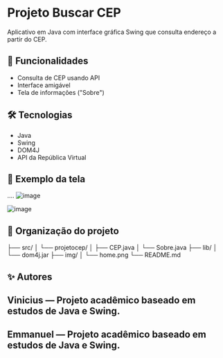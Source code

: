 # Projeto Buscar CEP

Aplicativo em Java com interface gráfica Swing que consulta endereço a partir do CEP.

## 🚀 Funcionalidades

- Consulta de CEP usando API
- Interface amigável
- Tela de informações ("Sobre")

## 🛠 Tecnologias

- Java
- Swing
- DOM4J
- API da República Virtual

## 📸 Exemplo da tela
.... 
![image](https://github.com/user-attachments/assets/ffb4ae2a-7e7c-4cf9-b42d-5eba65ab5ea9)

![image](https://github.com/user-attachments/assets/1e8c1e29-bb57-4dba-b318-0dab5332ca3b)


## 📂 Organização do projeto
├── src/ │ └── projetocep/ │ ├── CEP.java │ └── Sobre.java ├── lib/ │ └── dom4j.jar ├── img/ │ └── home.png └── README.md
## ✨ Autores

## Vinicius — Projeto acadêmico baseado em estudos de Java e Swing.


## Emmanuel — Projeto acadêmico baseado em estudos de Java e Swing.
